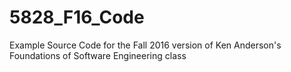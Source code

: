 # 5828_F16_Code
Example Source Code for the Fall 2016 version of Ken Anderson's Foundations of Software Engineering class
